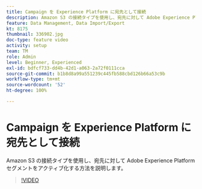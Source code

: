 ```yaml
---
title: Campaign を Experience Platform に宛先として接続
description: Amazon S3 の接続タイプを使用し、宛先に対して Adobe Experience Platform セグメントをアクティブ化する方法を説明します。
feature: Data Management, Data Import/Export
kt: 8175
thumbnail: 336902.jpg
doc-type: feature video
activity: setup
team: TM
role: Admin
level: Beginner, Experienced
exl-id: bdfcf733-dd4b-42d1-a063-2a72f0111cca
source-git-commit: b1b8d8a99a551239c445fb588cbd126b66a53c9b
workflow-type: tm+mt
source-wordcount: '52'
ht-degree: 100%

---
```


# Campaign を Experience Platform に宛先として接続

Amazon S3 の接続タイプを使用し、宛先に対して Adobe Experience Platform セグメントをアクティブ化する方法を説明します。

>[!VIDEO](https://video.tv.adobe.com/v/336902?quality=12&learn=on)
